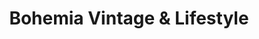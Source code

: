 ---
title: "Bohemia Vintage & Lifestyle"
url: /bury-st-edmunds/bohemia-vintage-und-lifestyle/
shop: Gebrauchtwaren
---